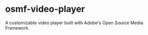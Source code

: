osmf-video-player
=================

A customizable video player built with Adobe's Open Source Media Framework.